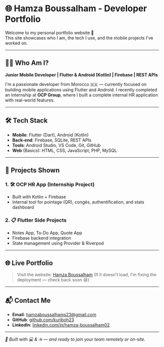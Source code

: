 # 🌐 Hamza Boussalham - Developer Portfolio

Welcome to my personal portfolio website 👋  
This site showcases who I am, the tech I use, and the mobile projects I've worked on.

---

## 👨‍💻 Who Am I?

**Junior Mobile Developer | Flutter & Android (Kotlin) | Firebase | REST APIs**

I'm a passionate developer from Morocco 🇲🇦 — currently focused on building mobile applications using Flutter and Android. I recently completed an internship at **OCP Group**, where I built a complete internal HR application with real-world features.

---

## 🛠 Tech Stack

- **Mobile**: Flutter (Dart), Android (Kotlin)
- **Back-end**: Firebase, SQLite, REST APIs
- **Tools**: Android Studio, VS Code, Git, GitHub
- **Web** (Basics): HTML, CSS, JavaScript, PHP, MySQL

---

## 📱 Projects Shown

### 1. 🛠️ OCP HR App (Internship Project)
- Built with Kotlin + Firebase
- Internal tool for pointage (QR), congés, authentification, and stats dashboard

### 2. 📋 Flutter Side Projects
- Notes App, To-Do App, Quote App  
- Firebase backend integration  
- State management using Provider & Riverpod

---

## 🌐 Live Portfolio

> Visit the website: [Hamza Boussalham](https://kuriboh23.github.io/Hamza-Boussalham/)
(If it doesn't load, I'm fixing the deployment — check back soon 😄)

---

## 📬 Contact Me

- **Email**: hamzaboussalhams23@gmail.com  
- **GitHub**: [github.com/kuriboh23](https://github.com/kuriboh23)  
- **LinkedIn**: [linkedin.com/in/hamza-boussalham02](https://linkedin.com/in/hamza-boussalham02)

---

_📌 Built with 💻 & ☕ — and ready to join your team remotely or on-site._
